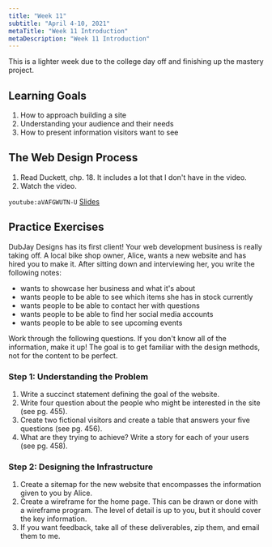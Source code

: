 ```yaml
---
title: "Week 11"
subtitle: "April 4-10, 2021"
metaTitle: "Week 11 Introduction"
metaDescription: "Week 11 Introduction"
---
```


This is a lighter week due to the college day off and finishing up the mastery project.

## Learning Goals
1. How to approach building a site
1. Understanding your audience and their needs
1. How to present information visitors want to see


## The Web Design Process
1. Read Duckett, chp. 18. It includes a lot that I don't have in the video.
1. Watch the video.

`youtube:aVAFGWUTN-U`
[Slides](https://docs.google.com/presentation/d/1Vn7rmt9GEvMdtrvyXu7fscixz4h1q34NTzW6rJLRMt4/edit?usp=sharing)

## Practice Exercises
DubJay Designs has its first client! Your web development business is really taking off. A local bike shop owner, Alice, wants a new website and has hired you to make it. 
After sitting down and interviewing her, you write the following notes:
- wants to showcase her business and what it's about
- wants people to be able to see which items she has in stock currently
- wants people to be able to contact her with questions
- wants people to be able to find her social media accounts
- wants people to be able to see upcoming events

Work through the following questions. If you don't know all of the information, make it up! The goal is to get familiar with the design methods, not for the content to be perfect.

### Step 1: Understanding the Problem
1. Write a succinct statement defining the goal of the website.
1. Write four question about the people who might be interested in the site (see pg. 455).
1. Create two fictional visitors and create a table that answers your five questions (see pg. 456).
1. What are they trying to achieve? Write a story for each of your users (see pg. 458).

### Step 2: Designing the Infrastructure
1. Create a sitemap for the new website that encompasses the information given to you by Alice.
1. Create a wireframe for the home page. This can be drawn or done with a wireframe program. The level of detail is up to you, but it should cover the key information.
1. If you want feedback, take all of these deliverables, zip them, and email them to me.